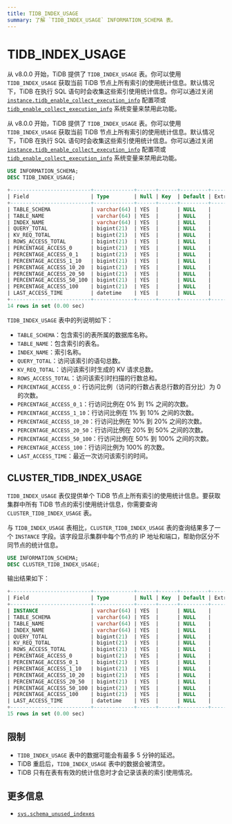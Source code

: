 ```yaml
---
title: TIDB_INDEX_USAGE
summary: 了解 `TIDB_INDEX_USAGE` INFORMATION_SCHEMA 表。
---
```


# TIDB_INDEX_USAGE

<CustomContent platform="tidb">

从 v8.0.0 开始，TiDB 提供了 `TIDB_INDEX_USAGE` 表。你可以使用 `TIDB_INDEX_USAGE` 获取当前 TiDB 节点上所有索引的使用统计信息。默认情况下，TiDB 在执行 SQL 语句时会收集这些索引使用统计信息。你可以通过关闭 [`instance.tidb_enable_collect_execution_info`](/tidb-configuration-file.md#tidb_enable_collect_execution_info) 配置项或 [`tidb_enable_collect_execution_info`](/system-variables.md#tidb_enable_collect_execution_info) 系统变量来禁用此功能。

</CustomContent>

<CustomContent platform="tidb-cloud">

从 v8.0.0 开始，TiDB 提供了 `TIDB_INDEX_USAGE` 表。你可以使用 `TIDB_INDEX_USAGE` 获取当前 TiDB 节点上所有索引的使用统计信息。默认情况下，TiDB 在执行 SQL 语句时会收集这些索引使用统计信息。你可以通过关闭 [`instance.tidb_enable_collect_execution_info`](https://docs.pingcap.com/tidb/v8.0/tidb-configuration-file#tidb_enable_collect_execution_info) 配置项或 [`tidb_enable_collect_execution_info`](/system-variables.md#tidb_enable_collect_execution_info) 系统变量来禁用此功能。

</CustomContent>

```sql
USE INFORMATION_SCHEMA;
DESC TIDB_INDEX_USAGE;
```

```sql
+--------------------------+-------------+------+------+---------+-------+
| Field                    | Type        | Null | Key  | Default | Extra |
+--------------------------+-------------+------+------+---------+-------+
| TABLE_SCHEMA             | varchar(64) | YES  |      | NULL    |       |
| TABLE_NAME               | varchar(64) | YES  |      | NULL    |       |
| INDEX_NAME               | varchar(64) | YES  |      | NULL    |       |
| QUERY_TOTAL              | bigint(21)  | YES  |      | NULL    |       |
| KV_REQ_TOTAL             | bigint(21)  | YES  |      | NULL    |       |
| ROWS_ACCESS_TOTAL        | bigint(21)  | YES  |      | NULL    |       |
| PERCENTAGE_ACCESS_0      | bigint(21)  | YES  |      | NULL    |       |
| PERCENTAGE_ACCESS_0_1    | bigint(21)  | YES  |      | NULL    |       |
| PERCENTAGE_ACCESS_1_10   | bigint(21)  | YES  |      | NULL    |       |
| PERCENTAGE_ACCESS_10_20  | bigint(21)  | YES  |      | NULL    |       |
| PERCENTAGE_ACCESS_20_50  | bigint(21)  | YES  |      | NULL    |       |
| PERCENTAGE_ACCESS_50_100 | bigint(21)  | YES  |      | NULL    |       |
| PERCENTAGE_ACCESS_100    | bigint(21)  | YES  |      | NULL    |       |
| LAST_ACCESS_TIME         | datetime    | YES  |      | NULL    |       |
+--------------------------+-------------+------+------+---------+-------+
14 rows in set (0.00 sec)
```

`TIDB_INDEX_USAGE` 表中的列说明如下：

* `TABLE_SCHEMA`：包含索引的表所属的数据库名称。
* `TABLE_NAME`：包含索引的表名。
* `INDEX_NAME`：索引名称。
* `QUERY_TOTAL`：访问该索引的语句总数。
* `KV_REQ_TOTAL`：访问该索引时生成的 KV 请求总数。
* `ROWS_ACCESS_TOTAL`：访问该索引时扫描的行数总和。
* `PERCENTAGE_ACCESS_0`：行访问比例（访问的行数占表总行数的百分比）为 0 的次数。
* `PERCENTAGE_ACCESS_0_1`：行访问比例在 0% 到 1% 之间的次数。
* `PERCENTAGE_ACCESS_1_10`：行访问比例在 1% 到 10% 之间的次数。
* `PERCENTAGE_ACCESS_10_20`：行访问比例在 10% 到 20% 之间的次数。
* `PERCENTAGE_ACCESS_20_50`：行访问比例在 20% 到 50% 之间的次数。
* `PERCENTAGE_ACCESS_50_100`：行访问比例在 50% 到 100% 之间的次数。
* `PERCENTAGE_ACCESS_100`：行访问比例为 100% 的次数。
* `LAST_ACCESS_TIME`：最近一次访问该索引的时间。

## CLUSTER_TIDB_INDEX_USAGE

`TIDB_INDEX_USAGE` 表仅提供单个 TiDB 节点上所有索引的使用统计信息。要获取集群中所有 TiDB 节点的索引使用统计信息，你需要查询 `CLUSTER_TIDB_INDEX_USAGE` 表。

与 `TIDB_INDEX_USAGE` 表相比，`CLUSTER_TIDB_INDEX_USAGE` 表的查询结果多了一个 `INSTANCE` 字段。该字段显示集群中每个节点的 IP 地址和端口，帮助你区分不同节点的统计信息。

```sql
USE INFORMATION_SCHEMA;
DESC CLUSTER_TIDB_INDEX_USAGE;
```

输出结果如下：

```sql
+--------------------------+-------------+------+------+---------+-------+
| Field                    | Type        | Null | Key  | Default | Extra |
+--------------------------+-------------+------+------+---------+-------+
| INSTANCE                 | varchar(64) | YES  |      | NULL    |       |
| TABLE_SCHEMA             | varchar(64) | YES  |      | NULL    |       |
| TABLE_NAME               | varchar(64) | YES  |      | NULL    |       |
| INDEX_NAME               | varchar(64) | YES  |      | NULL    |       |
| QUERY_TOTAL              | bigint(21)  | YES  |      | NULL    |       |
| KV_REQ_TOTAL             | bigint(21)  | YES  |      | NULL    |       |
| ROWS_ACCESS_TOTAL        | bigint(21)  | YES  |      | NULL    |       |
| PERCENTAGE_ACCESS_0      | bigint(21)  | YES  |      | NULL    |       |
| PERCENTAGE_ACCESS_0_1    | bigint(21)  | YES  |      | NULL    |       |
| PERCENTAGE_ACCESS_1_10   | bigint(21)  | YES  |      | NULL    |       |
| PERCENTAGE_ACCESS_10_20  | bigint(21)  | YES  |      | NULL    |       |
| PERCENTAGE_ACCESS_20_50  | bigint(21)  | YES  |      | NULL    |       |
| PERCENTAGE_ACCESS_50_100 | bigint(21)  | YES  |      | NULL    |       |
| PERCENTAGE_ACCESS_100    | bigint(21)  | YES  |      | NULL    |       |
| LAST_ACCESS_TIME         | datetime    | YES  |      | NULL    |       |
+--------------------------+-------------+------+------+---------+-------+
15 rows in set (0.00 sec)
```

## 限制

- `TIDB_INDEX_USAGE` 表中的数据可能会有最多 5 分钟的延迟。
- TiDB 重启后，`TIDB_INDEX_USAGE` 表中的数据会被清空。
- TiDB 只有在表有有效的统计信息时才会记录该表的索引使用情况。

## 更多信息

- [`sys.schema_unused_indexes`](/sys-schema/sys-schema-unused-indexes.md)
